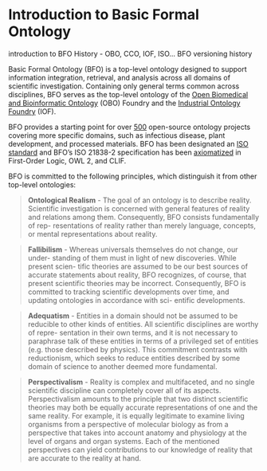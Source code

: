 # Introduction to Basic Formal Ontology

introduction to BFO 
  History - OBO, CCO, IOF, ISO...
  BFO versioning history 

Basic Formal Ontology (BFO) is a top-level ontology designed to support information integration, retrieval, and analysis across all domains of scientific investigation. Containing only general terms common across disciplines, BFO serves as the top-level ontology of the [Open Biomedical and Bioinformatic Ontology](https://obofoundry.org/) (OBO) Foundry and the [Industrial Ontology Foundry](https://industrialontologies.org/) (IOF).

BFO provides a starting point for over [500](http://basic-formal-ontology.org/users.html) open-source ontology projects covering more specific domains, such as infectious disease, plant development, and processed materials. BFO has been designated an [ISO standard](https://www.iso.org/standard/74572.html) and BFO’s ISO 21838-2 specification has been [axiomatized](https://github.com/BFO-ontology/BFO-2020/tree/21838-2/21838-2) in First-Order Logic, OWL 2, and CLIF.
 
BFO is committed to the following principles, which distinguish it from other top-level ontologies:

> **Ontological Realism** - The goal of an ontology is to describe reality. Scientific investigation is concerned with general features of reality and relations among them. Consequently, BFO consists fundamentally of rep- resentations of reality rather than merely language, concepts, or mental representations about reality.

> **Fallibilism** - Whereas universals themselves do not change, our under- standing of them must in light of new discoveries. While present scien- tific theories are assumed to be our best sources of accurate statements about reality, BFO recognizes, of course, that present scientific theories may be incorrect. Consequently, BFO is committed to tracking scientific developments over time, and updating ontologies in accordance with sci- entific developments.

> **Adequatism** - Entities in a domain should not be assumed to be reducible to other kinds of entities. All scientific disciplines are worthy of repre- sentation in their own terms, and it is not necessary to paraphrase talk of these entities in terms of a privileged set of entities (e.g. those described by physics). This commitment contrasts with reductionism, which seeks to reduce entities described by some domain of science to another deemed more fundamental.

> **Perspectivalism** - Reality is complex and multifaceted, and no single scientific discipline can completely cover all of its aspects. Perspectivalism amounts to the principle that two distinct scientific theories may both be equally accurate representations of one and the same reality. For example, it is equally legitimate to examine living organisms from a perspective of molecular biology as from a perspective that takes into account anatomy and physiology at the level of organs and organ systems. Each of the mentioned perspectives can yield contributions to our knowledge of reality that are accurate to the reality at hand.